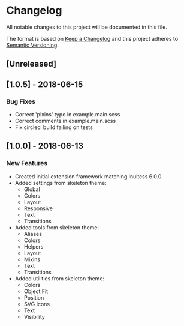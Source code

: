 # Changelog
All notable changes to this project will be documented in this file.

The format is based on [Keep a Changelog](http://keepachangelog.com/en/1.0.0/)
and this project adheres to [Semantic Versioning](http://semver.org/spec/v2.0.0.html).

## [Unreleased]

## [1.0.5] - 2018-06-15
### Bug Fixes
- Correct 'pixins' typo in example.main.scss
- Correct comments in example.main.scss
- Fix circleci build failing on tests

## [1.0.0] - 2018-06-13
### New Features
- Created initial extension framework matching inuitcss 6.0.0.
- Added settings from skeleton theme:
  - Global
  - Colors
  - Layout
  - Responsive
  - Text
  - Transitions
- Added tools from skeleton theme:
  - Aliases
  - Colors
  - Helpers
  - Layout
  - Mixins
  - Text
  - Transitions
- Added utilities from skeleton theme:
  - Colors
  - Object Fit
  - Position
  - SVG Icons
  - Text
  - Visibility
